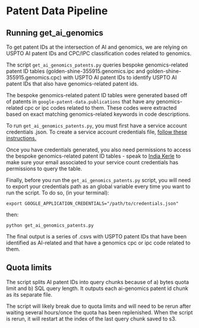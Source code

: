 # Patent Data Pipeline

## Running get_ai_genomics

To get patent IDs at the intersection of AI and genomics, we are relying on USPTO AI patent IDs and CPC/IPC classification codes related to genomics.

The script `get_ai_genomics_patents.py` queries bespoke genomics-related patent ID tables (golden-shine-355915.genomics.ipc and golden-shine-355915.genomics.cpc) with USPTO AI patent IDs to identify USPTO AI patent IDs that also have genomics-related patent ids.

The bespoke genomics-related patent ID tables were generated based off of patents in `google-patent-data.publications` that have any genomics-related cpc or ipc codes related to them. These codes were extracted based on exact matching genomics-related keywords in code descriptions.

To run `get_ai_genomics_patents.py`, you must first have a service account credentials .json. To create a service account credentials file, [follow these instructions.](https://cloud.google.com/iam/docs/creating-managing-service-accounts)

Once you have credentials generated, you also need permissions to access the bespoke genomics-related patent ID tables - speak to [India Kerle](mailto:india.kerle@nesta.org.uk) to make sure your email associated to your service count credentials has permissions to query the table.

Finally, before you run the `get_ai_genomics_patents.py` script, you will need to export your credentials path as an global variable every time you want to run the script. To do so, (in your terminal):

`export GOOGLE_APPLICATION_CREDENTIALS="/path/to/credentials.json"`

then:

`python get_ai_genomics_patents.py`

The final output is a series of .csvs with USPTO patent IDs that have been identified as AI-related and that have a genomics cpc or ipc code related to them.

## Quota limits

The script splits AI patent IDs into query chunks because of a) bytes quota limit and b) SQL query length. It outputs each ai-genomics patent id chunk as its separate file.

The script will likely break due to quota limits and will need to be rerun after waiting several hours/once the quota has been replenished. When the script is rerun, it will restart at the index of the last query chunk saved to s3.
